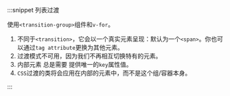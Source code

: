 :::snippet 列表过渡

使用`<transition-group>`组件和`v-for`。
1. 不同于`<transition>`，它会以一个真实元素呈现：默认为一个`<span>`。你也可以通过`tag attribute`更换为其他元素。
2. 过渡模式不可用，因为我们不再相互切换特有的元素。
3. 内部元素 总是需要 提供唯一的`key`属性值。
4. `CSS`过渡的类将会应用在内部的元素中，而不是这个组/容器本身。

:::
